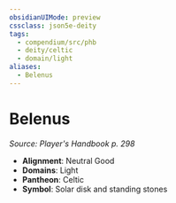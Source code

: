 ```yaml
---
obsidianUIMode: preview
cssclass: json5e-deity
tags:
  - compendium/src/phb
  - deity/celtic
  - domain/light
aliases:
  - Belenus
---
```

# Belenus
*Source: Player's Handbook p. 298* 

- **Alignment**: Neutral Good
- **Domains**: Light
- **Pantheon**: Celtic
- **Symbol**: Solar disk and standing stones